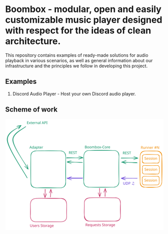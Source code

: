 # Boombox - modular, open and easily customizable music player designed with respect for the ideas of clean architecture.
This repository contains examples of ready-made solutions for audio playback in various scenarios,
as well as general information about our infrastructure and the principles we follow in developing this project.

## Examples 
1. Discord Audio Player - Host your own Discord audio player. 

## Scheme of work
![Structure Scheme](assets/scheme.svg)

